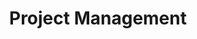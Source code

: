 ---
layout: solution-2
title: Project Management
permalink: /our-solutions/strategic-advisory/project-management
description: "AxOps&#8482; Project Management Services: Streamlined Projects, Realized Visions"
og_image_url: /assets/img/photos/opengraph/axops-technologies-og-image-v1.jpg
---